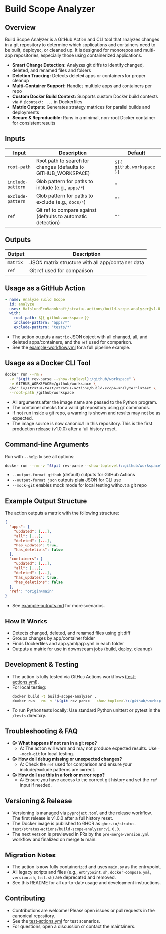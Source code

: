 # Build Scope Analyzer

## Overview

Build Scope Analyzer is a GitHub Action and CLI tool that analyzes changes in a git repository to determine which applications and containers need to be built, deployed, or cleaned up. It is designed for monorepos and multi-app repositories, especially those using containerized applications.

- **Smart Change Detection:** Analyzes git diffs to identify changed, deleted, and renamed files and folders
- **Deletion Tracking:** Detects deleted apps or containers for proper cleanup
- **Multi-Container Support:** Handles multiple apps and containers per repo
- **Custom Docker Build Context:** Supports custom Docker build contexts via `# @context: ...` in Dockerfiles
- **Matrix Outputs:** Generates strategy matrices for parallel builds and deployments
- **Secure & Reproducible:** Runs in a minimal, non-root Docker container for consistent results

## Inputs

| Input             | Description                                                    | Default                   |
| ----------------- | -------------------------------------------------------------- | ------------------------- |
| `root-path`       | Root path to search for changes (defaults to GITHUB_WORKSPACE) | `${{ github.workspace }}` |
| `include-pattern` | Glob pattern for paths to include (e.g., `apps/*`)             | `*`                       |
| `exclude-pattern` | Glob pattern for paths to exclude (e.g., `docs/*`)             | `""`                      |
| `ref`             | Git ref to compare against (defaults to automatic detection)   | `""`                      |

## Outputs

| Output   | Description                                       |
| -------- | ------------------------------------------------- |
| `matrix` | JSON matrix structure with all app/container data |
| `ref`    | Git ref used for comparison                       |

## Usage as a GitHub Action

```yaml
- name: Analyze Build Scope
  id: analyze
  uses: HafslundEcoVannkraft/stratus-actions/build-scope-analyzer@v1.0.0
  with:
    root-path: ${{ github.workspace }}
    include-pattern: "apps/*"
    exclude-pattern: "tests/*"
```

- The action outputs a `matrix` JSON object with all changed, all, and deleted apps/containers, and the `ref` used for comparison.
- See the [example-workflow.yml](./example-workflow.yml) for a full pipeline example.

## Usage as a Docker CLI Tool

```bash
docker run --rm \
  -v "$(git rev-parse --show-toplevel):/github/workspace" \
  -e GITHUB_WORKSPACE=/github/workspace \
  ghcr.io/stratus-test/stratus-actions/build-scope-analyzer:latest \
  --root-path /github/workspace
```

- All arguments after the image name are passed to the Python program.
- The container checks for a valid git repository using git commands.
- If not run inside a git repo, a warning is shown and results may not be as expected.
- The image source is now canonical in this repository. This is the first production release (v1.0.0) after a full history reset.

## Command-line Arguments

Run with `--help` to see all options:

```bash
docker run --rm -v "$(git rev-parse --show-toplevel):/github/workspace" -e GITHUB_WORKSPACE=/github/workspace ghcr.io/stratus-test/stratus-actions/build-scope-analyzer:latest --help
```

- `--output-format github` (default) outputs for GitHub Actions
- `--output-format json` outputs plain JSON for CLI use
- `--mock-git` enables mock mode for local testing without a git repo

## Example Output Structure

The action outputs a matrix with the following structure:

```json
{
  "apps": {
    "updated": [...],
    "all": [...],
    "deleted": [...],
    "has_updates": true,
    "has_deletions": false
  },
  "containers": {
    "updated": [...],
    "all": [...],
    "deleted": [...],
    "has_updates": true,
    "has_deletions": false
  },
  "ref": "origin/main"
}
```

- See [example-outputs.md](./example-outputs.md) for more scenarios.

## How It Works

- Detects changed, deleted, and renamed files using git diff
- Groups changes by app/container folder
- Finds Dockerfiles and app.yaml/app.yml in each folder
- Outputs a matrix for use in downstream jobs (build, deploy, cleanup)

## Development & Testing

- The action is fully tested via GitHub Actions workflows ([test-actions.yml](../.github/workflows/test-actions.yml)).
- For local testing:
  ```bash
  docker build -t build-scope-analyzer .
  docker run --rm -v "$(git rev-parse --show-toplevel):/github/workspace" -e GITHUB_WORKSPACE=/github/workspace build-scope-analyzer --root-path /github/workspace
  ```
- To run Python tests locally:
  Use standard Python unittest or pytest in the `/tests` directory.

## Troubleshooting & FAQ

- **Q: What happens if not run in a git repo?**
  - A: The action will warn and may not produce expected results. Use `--mock-git` for local testing.
- **Q: How do I debug missing or unexpected changes?**
  - A: Check the `ref` used for comparison and ensure your include/exclude patterns are correct.
- **Q: How do I use this in a fork or mirror repo?**
  - A: Ensure you have access to the correct git history and set the `ref` input if needed.

## Versioning & Release

- Versioning is managed via `pyproject.toml` and the release workflow. The first release is v1.0.0 after a full history reset.
- The Docker image is published to GHCR as `ghcr.io/stratus-test/stratus-actions/build-scope-analyzer:v1.0.0`.
- The next version is previewed in PRs by the `pre-merge-version.yml` workflow and finalized on merge to main.

## Migration Notes

- The action is now fully containerized and uses `main.py` as the entrypoint.
- All legacy scripts and files (e.g., `entrypoint.sh`, `docker-compose.yml`, `version.sh`, `test.sh`) are deprecated and removed.
- See this README for all up-to-date usage and development instructions.

## Contributing

- Contributions are welcome! Please open issues or pull requests in the canonical repository.
- See the [test-actions.yml](../.github/workflows/test-actions.yml) for test scenarios.
- For questions, open a discussion or contact the maintainers.
